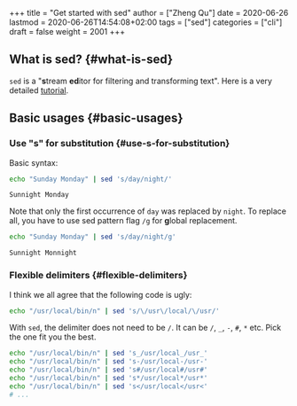 +++
title = "Get started with sed"
author = ["Zheng Qu"]
date = 2020-06-26
lastmod = 2020-06-26T14:54:08+02:00
tags = ["sed"]
categories = ["cli"]
draft = false
weight = 2001
+++

## What is sed? {#what-is-sed}

`sed` is a "**s**tream **ed**itor for filtering and transforming text". Here is a very detailed [tutorial](https://www.grymoire.com/Unix/Sed.html).


## Basic usages {#basic-usages}


### Use "s" for substitution {#use-s-for-substitution}

Basic syntax:

```bash
echo "Sunday Monday" | sed 's/day/night/'
```

```text
Sunnight Monday
```

Note that only the first occurrence of `day` was replaced by `night`. To replace all, you have to use sed pattern flag `/g` for **g**lobal replacement.

```bash
echo "Sunday Monday" | sed 's/day/night/g'
```

```text
Sunnight Monnight
```


### Flexible delimiters {#flexible-delimiters}

I think we all agree that the following code is ugly:

```bash
echo "/usr/local/bin/n" | sed 's/\/usr\/local/\/usr/'
```

With `sed`, the delimiter does not need to be `/`. It can be `/`, `_`,  `-`, `#`, `*` etc. Pick the one fit you the best.

```bash
echo "/usr/local/bin/n" | sed 's_/usr/local_/usr_'
echo "/usr/local/bin/n" | sed 's-/usr/local-/usr-'
echo "/usr/local/bin/n" | sed 's#/usr/local#/usr#'
echo "/usr/local/bin/n" | sed 's*/usr/local*/usr*'
echo "/usr/local/bin/n" | sed 's</usr/local</usr<'
# ...
```

[//]: # "Exported with love from a post written in Org mode"
[//]: # "- https://github.com/kaushalmodi/ox-hugo"
